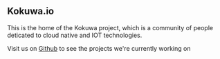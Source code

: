 ## Kokuwa.io

This is the home of the Kokuwa project, which is a community of people deticated to cloud native and IOT technologies.

Visit us on [Github](https://github.com/kokuwaio) to see the projects we're currently working on

